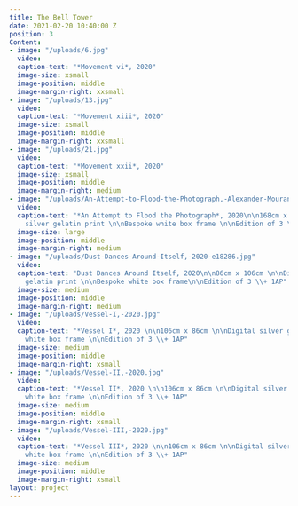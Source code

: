 ```yaml
---
title: The Bell Tower
date: 2021-02-20 10:40:00 Z
position: 3
Content:
- image: "/uploads/6.jpg"
  video: 
  caption-text: "*Movement vi*, 2020"
  image-size: xsmall
  image-position: middle
  image-margin-right: xxsmall
- image: "/uploads/13.jpg"
  video: 
  caption-text: "*Movement xiii*, 2020"
  image-size: xsmall
  image-position: middle
  image-margin-right: xxsmall
- image: "/uploads/21.jpg"
  video: 
  caption-text: "*Movement xxii*, 2020"
  image-size: xsmall
  image-position: middle
  image-margin-right: medium
- image: "/uploads/An-Attempt-to-Flood-the-Photograph,-Alexander-Mourant,-2020.jpg"
  video: 
  caption-text: "*An Attempt to Flood the Photograph*, 2020\n\n168cm x 116cm \n\nDigital
    silver gelatin print \n\nBespoke white box frame \n\nEdition of 3 \\+ 1AP"
  image-size: large
  image-position: middle
  image-margin-right: medium
- image: "/uploads/Dust-Dances-Around-Itself,-2020-e18286.jpg"
  video: 
  caption-text: "Dust Dances Around Itself, 2020\n\n86cm x 106cm \n\nDigital silver
    gelatin print \n\nBespoke white box frame\n\nEdition of 3 \\+ 1AP"
  image-size: medium
  image-position: middle
  image-margin-right: medium
- image: "/uploads/Vessel-I,-2020.jpg"
  video: 
  caption-text: "*Vessel I*, 2020 \n\n106cm x 86cm \n\nDigital silver gelatin print\n\nBespoke
    white box frame \n\nEdition of 3 \\+ 1AP"
  image-size: medium
  image-position: middle
  image-margin-right: xsmall
- image: "/uploads/Vessel-II,-2020.jpg"
  video: 
  caption-text: "*Vessel II*, 2020 \n\n106cm x 86cm \n\nDigital silver gelatin print\n\nBespoke
    white box frame \n\nEdition of 3 \\+ 1AP"
  image-size: medium
  image-position: middle
  image-margin-right: xsmall
- image: "/uploads/Vessel-III,-2020.jpg"
  video: 
  caption-text: "*Vessel III*, 2020 \n\n106cm x 86cm \n\nDigital silver gelatin print\n\nBespoke
    white box frame \n\nEdition of 3 \\+ 1AP"
  image-size: medium
  image-position: middle
  image-margin-right: xsmall
layout: project
---
```


